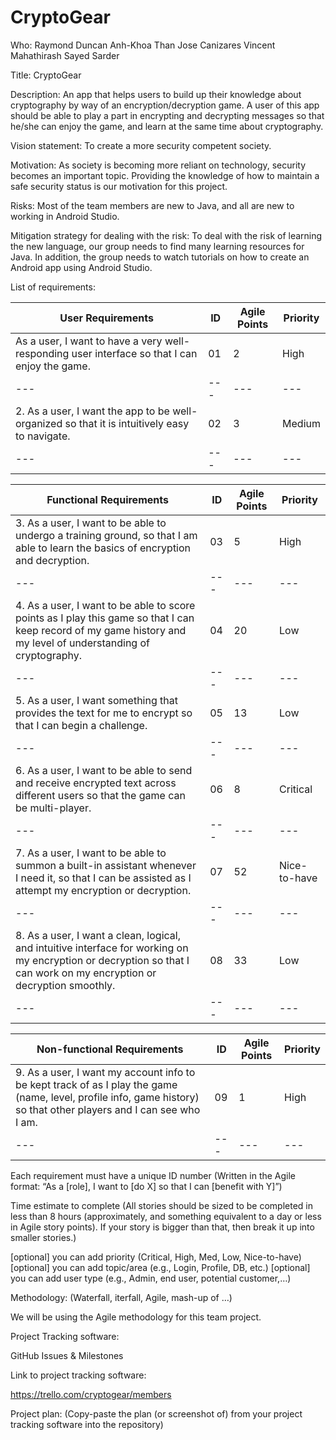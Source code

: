 # CryptoGear

Who:
Raymond Duncan
Anh-Khoa Than
Jose Canizares
Vincent Mahathirash
Sayed Sarder

Title:
CryptoGear

Description: 
An app that helps users to build up their knowledge about cryptography by way of an encryption/decryption game. A user of this app should be able to play a part in encrypting and decrypting messages so that he/she can enjoy the game, and learn at the same time about cryptography.

Vision statement: 
To create a more security competent society.

Motivation: 
As society is becoming more reliant on technology, security becomes an important topic. Providing the knowledge of how to maintain a safe security status is our motivation for this project. 

Risks: Most of the team members are new to Java, and all are new to working in Android Studio.

Mitigation strategy for dealing with the risk:
To deal with the risk of learning the new language, our group needs to find many learning resources for Java. In addition, the group needs to watch tutorials on how to create an Android app using Android Studio.

List of requirements: 


| User Requirements   | ID | Agile Points | Priority | 
|---|---|---|---|
|  As a user, I want to have a very well-responding user interface so that I can enjoy the game. | 01 |  2 | High |
|---|---|---|---|
|  2. As a user, I want the app to be well-organized so that it is intuitively easy to navigate.  | 02  | 3 | Medium|
|---|---|---|---|



| Functional Requirements   | ID | Agile Points | Priority | 
|---|---|---|---|
|  3. As a user, I want to be able to undergo a training ground, so that I am able to learn the basics of encryption and decryption. | 03  | 5 | High |
|---|---|---|---|
|  4. As a user, I want to be able to score points as I play this game so that I can keep record of my game history and my level of understanding of cryptography.  | 04 | 20 |	Low |
|---|---|---|---|
|  5. As a user, I want something that provides the text for me to encrypt so that I can begin a challenge. | 05  | 13 | Low |
|---|---|---|---|
|  6. As a user, I want to be able to send and receive encrypted text across different users so that the game can be multi-player. | 06 | 8 | Critical |
|---|---|---|---|
|  7. As a user, I want to be able to summon a built-in assistant whenever I need it, so that I can be assisted as I attempt my encryption or decryption. | 07 |	52  | Nice-to-have|
|---|---|---|---|
|  8. As a user, I want a clean, logical, and intuitive interface for working on my encryption or decryption so that I can work on my encryption or decryption smoothly. | 08 | 33 | Low |  
|---|---|---|---|



| Non-functional Requirements   |ID | Agile Points | Priority | 
|---|---|---|---|
|  9. As a user, I want my account info to be kept track of as I play the game (name, level, profile info, game history) so that other players and I can see who I am. | 09  |  1 |	High |
|---|---|---|---|




Each requirement must have a unique ID number
(Written in the Agile format: “As a [role], I want to [do X] so that I can [benefit with Y]”)

Time estimate to complete
(All stories should be sized to be completed in less than 8 hours (approximately, and something equivalent to a day or less in Agile story points). If your story is bigger than that, then break it up into smaller stories.)

[optional] you can add priority (Critical, High, Med, Low, Nice-to-have)
[optional] you can add topic/area (e.g., Login, Profile, DB, etc.)
[optional] you can add user type (e.g., Admin, end user, potential customer,…)

Methodology: (Waterfall, iterfall, Agile, mash-up of …)

We will be using the Agile methodology for this team project.

Project Tracking software:

GitHub Issues & Milestones

Link to project tracking software: 

https://trello.com/cryptogear/members

Project plan: (Copy-paste the plan (or screenshot of) from your project tracking software into the repository)


